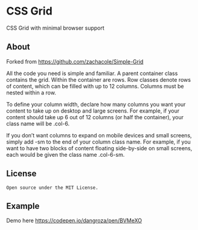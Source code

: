 # CSS Grid

CSS Grid with minimal browser support

## About
Forked from https://github.com/zachacole/Simple-Grid 

All the code you need is simple and familiar. A parent container class contains the grid. Within the container are rows. Row classes denote rows of content, which can be filled with up to 12 columns. Columns must be nested within a row. 

To define your column width, declare how many columns you want your content to take up on desktop and large screens. For example, if your content should take up 6 out of 12 columns (or half the container), your class name will be .col-6.

If you don’t want columns to expand on mobile devices and small screens, simply add -sm to the end of your column class name. For example, if you want to have two blocks of content floating side-by-side on small screens, each would be given the class name .col-6-sm.

## License

    Open source under the MIT License.


## Example
Demo here https://codepen.io/dangroza/pen/BVMeXO

